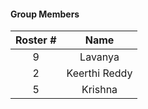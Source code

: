 
#### Group Members

|Roster #        | Name                 |
|:--------:|:--------------------:|
|   9     |    Lavanya     |
|   2      |   Keerthi Reddy       |
|   5     |    Krishna      |
